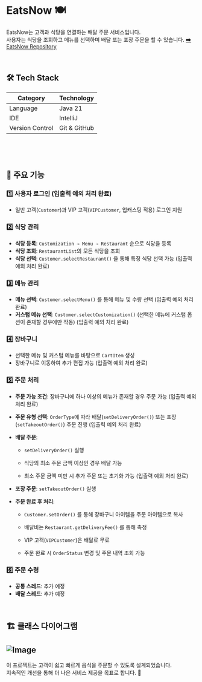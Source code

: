 # EatsNow 🍽️
EatsNow는 고객과 식당을 연결하는 배달 주문 서비스입니다.  
사용자는 식당을 조회하고 메뉴를 선택하며 배달 또는 포장 주문을 할 수 있습니다.
[➡ EatsNow Repository](https://github.com/jieunyy/kbt_week1)  

⠀
## 🛠️ Tech Stack
| Category         | Technology   |
|-----------------|-------------|
| Language        | Java 21      |
| IDE            | IntelliJ     |
| Version Control | Git & GitHub |  
⠀  

  ⠀  
  
## 📖 주요 기능
### 1️⃣ 사용자 로그인 (입출력 예외 처리 완료)
- 일반 고객(`Customer`)과 VIP 고객(`VIPCustomer`, 업캐스팅 적용) 로그인 지원
### 2️⃣ 식당 관리
- **식당 등록**: `Customization → Menu → Restaurant` 순으로 식당을 등록
- **식당 조회**: `RestaurantList`의 모든 식당을 조회
- **식당 선택**: `Customer.selectRestaurant()` 을 통해 특정 식당 선택 가능  (입출력 예외 처리 완료)
### 3️⃣ 메뉴 관리
- **메뉴 선택**: `Customer.selectMenu()` 를 통해 메뉴 및 수량 선택 (입출력 예외 처리 완료)
- **커스텀 메뉴 선택**: `Customer.selectCustomization()` (선택한 메뉴에 커스텀 옵션이 존재할 경우에만 작동)  (입출력 예외 처리 완료)
### 4️⃣ 장바구니
- 선택한 메뉴 및 커스텀 메뉴를 바탕으로 `CartItem` 생성
- 장바구니로 이동하여 추가 편집 가능 (입출력 예외 처리 완료)
### 5️⃣ 주문 처리
- **주문 가능 조건**: 장바구니에 하나 이상의 메뉴가 존재할 경우 주문 가능  (입출력 예외 처리 완료)
- **주문 유형 선택**: `OrderType`에 따라 배달(`setDeliveryOrder()`) 또는 포장(`setTakeoutOrder()`) 주문 진행  (입출력 예외 처리 완료)
- **배달 주문**:
  
  - `setDeliveryOrder()` 실행
  
  - 식당의 최소 주문 금액 이상인 경우 배달 가능
  
  - 최소 주문 금액 미만 시 추가 주문 또는 초기화 가능  (입출력 예외 처리 완료)
- **포장 주문**: `setTakeoutOrder()` 실행
- **주문 완료 후 처리**:
  
  - `Customer.setOrder()` 를 통해 장바구니 아이템을 주문 아이템으로 복사
  
  - 배달비는 `Restaurant.getDeliveryFee()` 를 통해 측정
  
  - VIP 고객(`VIPCustomer`)은 배달료 무료
  
  - 주문 완료 시 `OrderStatus` 변경 및 주문 내역 조회 가능
### 6️⃣ 주문 수령
- **공통 스레드**: 추가 예정
- **배달 스레드**: 추가 예정


 
⠀  

## 🏗️ 클래스 다이어그램
![Image](https://github.com/user-attachments/assets/4a13e3ea-696f-4701-ae71-fe8dd28f7d9a)
⠀
---
이 프로젝트는 고객이 쉽고 빠르게 음식을 주문할 수 있도록 설계되었습니다.  
지속적인 개선을 통해 더 나은 서비스 제공을 목표로 합니다. 🚀
